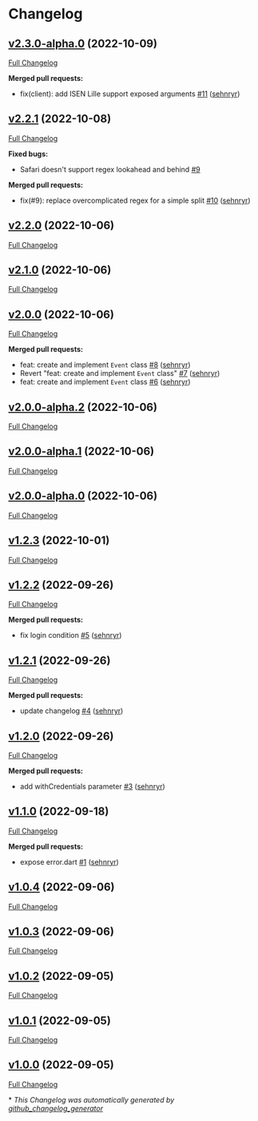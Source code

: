 # Changelog

## [v2.3.0-alpha.0](https://github.com/sehnryr/isen_aurion_client/tree/v2.3.0-alpha.0) (2022-10-09)

[Full Changelog](https://github.com/sehnryr/isen_aurion_client/compare/v2.2.1...v2.3.0-alpha.0)

**Merged pull requests:**

- fix\(client\): add ISEN Lille support exposed arguments [\#11](https://github.com/sehnryr/isen_aurion_client/pull/11) ([sehnryr](https://github.com/sehnryr))

## [v2.2.1](https://github.com/sehnryr/isen_aurion_client/tree/v2.2.1) (2022-10-08)

[Full Changelog](https://github.com/sehnryr/isen_aurion_client/compare/v2.2.0...v2.2.1)

**Fixed bugs:**

- Safari doesn't support regex lookahead and behind [\#9](https://github.com/sehnryr/isen_aurion_client/issues/9)

**Merged pull requests:**

- fix\(\#9\): replace overcomplicated regex for a simple split [\#10](https://github.com/sehnryr/isen_aurion_client/pull/10) ([sehnryr](https://github.com/sehnryr))

## [v2.2.0](https://github.com/sehnryr/isen_aurion_client/tree/v2.2.0) (2022-10-06)

[Full Changelog](https://github.com/sehnryr/isen_aurion_client/compare/v2.1.0...v2.2.0)

## [v2.1.0](https://github.com/sehnryr/isen_aurion_client/tree/v2.1.0) (2022-10-06)

[Full Changelog](https://github.com/sehnryr/isen_aurion_client/compare/v2.0.0...v2.1.0)

## [v2.0.0](https://github.com/sehnryr/isen_aurion_client/tree/v2.0.0) (2022-10-06)

[Full Changelog](https://github.com/sehnryr/isen_aurion_client/compare/v2.0.0-alpha.2...v2.0.0)

**Merged pull requests:**

- feat: create and implement `Event` class [\#8](https://github.com/sehnryr/isen_aurion_client/pull/8) ([sehnryr](https://github.com/sehnryr))
- Revert "feat: create and implement `Event` class" [\#7](https://github.com/sehnryr/isen_aurion_client/pull/7) ([sehnryr](https://github.com/sehnryr))
- feat: create and implement `Event` class [\#6](https://github.com/sehnryr/isen_aurion_client/pull/6) ([sehnryr](https://github.com/sehnryr))

## [v2.0.0-alpha.2](https://github.com/sehnryr/isen_aurion_client/tree/v2.0.0-alpha.2) (2022-10-06)

[Full Changelog](https://github.com/sehnryr/isen_aurion_client/compare/v2.0.0-alpha.1...v2.0.0-alpha.2)

## [v2.0.0-alpha.1](https://github.com/sehnryr/isen_aurion_client/tree/v2.0.0-alpha.1) (2022-10-06)

[Full Changelog](https://github.com/sehnryr/isen_aurion_client/compare/v2.0.0-alpha.0...v2.0.0-alpha.1)

## [v2.0.0-alpha.0](https://github.com/sehnryr/isen_aurion_client/tree/v2.0.0-alpha.0) (2022-10-06)

[Full Changelog](https://github.com/sehnryr/isen_aurion_client/compare/v1.2.3...v2.0.0-alpha.0)

## [v1.2.3](https://github.com/sehnryr/isen_aurion_client/tree/v1.2.3) (2022-10-01)

[Full Changelog](https://github.com/sehnryr/isen_aurion_client/compare/v1.2.2...v1.2.3)

## [v1.2.2](https://github.com/sehnryr/isen_aurion_client/tree/v1.2.2) (2022-09-26)

[Full Changelog](https://github.com/sehnryr/isen_aurion_client/compare/v1.2.1...v1.2.2)

**Merged pull requests:**

- fix login condition [\#5](https://github.com/sehnryr/isen_aurion_client/pull/5) ([sehnryr](https://github.com/sehnryr))

## [v1.2.1](https://github.com/sehnryr/isen_aurion_client/tree/v1.2.1) (2022-09-26)

[Full Changelog](https://github.com/sehnryr/isen_aurion_client/compare/v1.2.0...v1.2.1)

**Merged pull requests:**

- update changelog [\#4](https://github.com/sehnryr/isen_aurion_client/pull/4) ([sehnryr](https://github.com/sehnryr))

## [v1.2.0](https://github.com/sehnryr/isen_aurion_client/tree/v1.2.0) (2022-09-26)

[Full Changelog](https://github.com/sehnryr/isen_aurion_client/compare/v1.1.0...v1.2.0)

**Merged pull requests:**

- add withCredentials parameter [\#3](https://github.com/sehnryr/isen_aurion_client/pull/3) ([sehnryr](https://github.com/sehnryr))

## [v1.1.0](https://github.com/sehnryr/isen_aurion_client/tree/v1.1.0) (2022-09-18)

[Full Changelog](https://github.com/sehnryr/isen_aurion_client/compare/v1.0.4...v1.1.0)

**Merged pull requests:**

- expose error.dart [\#1](https://github.com/sehnryr/isen_aurion_client/pull/1) ([sehnryr](https://github.com/sehnryr))

## [v1.0.4](https://github.com/sehnryr/isen_aurion_client/tree/v1.0.4) (2022-09-06)

[Full Changelog](https://github.com/sehnryr/isen_aurion_client/compare/v1.0.3...v1.0.4)

## [v1.0.3](https://github.com/sehnryr/isen_aurion_client/tree/v1.0.3) (2022-09-06)

[Full Changelog](https://github.com/sehnryr/isen_aurion_client/compare/v1.0.2...v1.0.3)

## [v1.0.2](https://github.com/sehnryr/isen_aurion_client/tree/v1.0.2) (2022-09-05)

[Full Changelog](https://github.com/sehnryr/isen_aurion_client/compare/v1.0.1...v1.0.2)

## [v1.0.1](https://github.com/sehnryr/isen_aurion_client/tree/v1.0.1) (2022-09-05)

[Full Changelog](https://github.com/sehnryr/isen_aurion_client/compare/v1.0.0...v1.0.1)

## [v1.0.0](https://github.com/sehnryr/isen_aurion_client/tree/v1.0.0) (2022-09-05)

[Full Changelog](https://github.com/sehnryr/isen_aurion_client/compare/33bae7d6d3a7e301966c5291ffbd02ce650a35ca...v1.0.0)



\* *This Changelog was automatically generated by [github_changelog_generator](https://github.com/github-changelog-generator/github-changelog-generator)*
